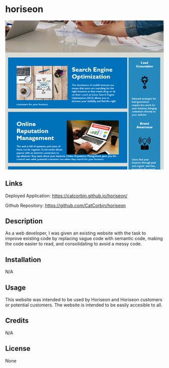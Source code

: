 # horiseon

![](assets/images/horiseon.png)

## Links

Deployed Application:
https://catcorbin.github.io/horiseon/

Github Repository:
https://github.com/CatCorbin/horiseon

## Description

As a web developer, I was given an existing website with the task to improve existing code by replacing vague code with semantic code, making the code easier to read, and consolidating to avoid a messy code.

## Installation

N/A

## Usage

This website was intended to be used by Horiseon and Horiseon customers or potential customers. The website is intended to be easily accesible to all.

## Credits

N/A

## License

None
